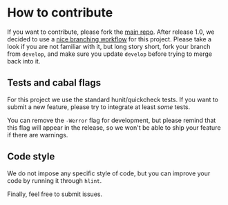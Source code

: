 How to contribute
=================
If you want to contribute, please fork the [main repo](http://github.com/divarvel/hammertime).
After release 1.0, we decided to use a [nice branching workflow](http://nvie.com/posts/a-successful-git-branching-model) for this project.
Please take a look if you are not familiar with it, but long story short, fork your branch from `develop`, and make sure you update `develop` before trying to merge back into it.

Tests and cabal flags
---------------------
For this project we use the standard hunit/quickcheck tests.
If you want to submit a new feature, please try to integrate at least *some* tests.

You can remove the `-Werror` flag for development, but please remind that this flag will appear in the release, so we won't be able to ship your feature if there are warnings.

Code style
----------
We do not impose any specific style of code, but you can improve your code by running it through `hlint`.


Finally, feel free to submit issues.
